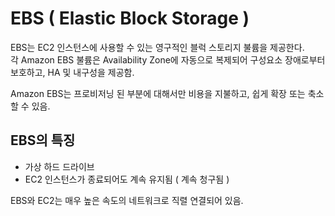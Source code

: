 # EBS ( Elastic Block Storage )

EBS는 EC2 인스턴스에 사용할 수 있는 영구적인 블럭 스토리지 불륨을 제공한다.  
각 Amazon EBS 불륨은 Availability Zone에 자동으로 복제되어 구성요소 장애로부터 보호하고, HA 및 내구성을 제공함.

Amazon EBS는 프로비저닝 된 부분에 대해서만 비용을 지불하고, 쉽게 확장 또는 축소 할 수 있음.

## EBS의 특징

- 가상 하드 드라이브
- EC2 인스턴스가 종료되어도 계속 유지됨 ( 계속 청구됨 )

EBS와 EC2는 매우 높은 속도의 네트워크로 직렬 연결되어 있음.